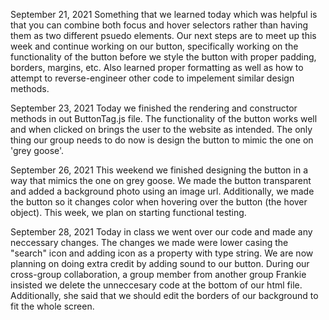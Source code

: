 September 21, 2021
  Something that we learned today which was helpful is that you can combine both focus and hover selectors rather than having them as two different psuedo elements. Our next steps are to meet up this week and continue working on our button, specifically working on the functionality of the button before we style the button with proper padding, borders, margins, etc.
Also learned proper formatting as well as how to attempt to reverse-engineer other code to impelement similar design methods.

September 23, 2021
  Today we finished the rendering and constructor methods in out ButtonTag.js file. The functionality of the button works well and when clicked on brings the user to the website as intended. The only thing our group needs to do now is design the button to mimic the one on 'grey goose'.

September 26, 2021
  This weekend we finished designing the button in a way that mimics the one on grey goose. We made the button transparent and added a background photo using an image url. Additionally, we made the button so it changes color when hovering over the button (the hover object). This week, we plan on starting functional testing.

September 28, 2021
  Today in class we went over our code and made any neccessary changes. The changes we made were lower casing the "search" icon and adding icon as a property with type string. We are now planning on doing extra credit by adding sound to our button. During our cross-group collaboration, a group member from another group Frankie insisted we delete the unneccesary code at the bottom of our html file. Additionally,
  she said that we should edit the borders of our background to fit the whole screen.
